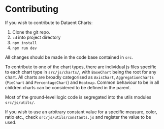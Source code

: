 # Contributing
If you wish to contribute to Dataent Charts:

1. Clone the git repo.
2. `cd` into project directory
3. `npm install`
4. `npm run dev`

All changes should be made in the code base contained in `src`.

To contribute to one of the chart types, there are individual js files specific to each chart type in `src/js/charts/`, with `BaseChart` being the root for any chart. All charts are broadly categorised as `AxisChart`, `AggregationCharts` (`PieChart` and `PercentageChart`) and `Heatmap`. Common behaviour to be in all children charts can be considered to be defined in the parent.

Most of the ground-level logic code is segregated into the utils modules `src/js/utils/`.

If you wish to use an arbitrary constant value for a specific measure, color, ratio etc., check `src/js/utils/constants.js` and register the value to be used.
